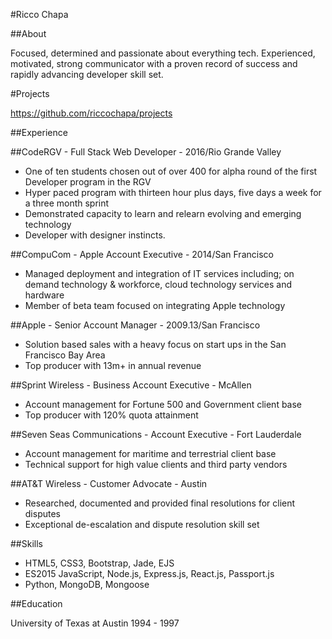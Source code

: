 #Ricco Chapa

##About

Focused, determined and passionate about everything tech. Experienced, motivated, strong
communicator with a proven record of success and rapidly advancing developer skill set.

#Projects

https://github.com/riccochapa/projects

##Experience

##CodeRGV - Full Stack Web Developer - 2016/Rio Grande Valley
  * One of ten students chosen out of over 400 for alpha round of the first Developer program in the RGV
  * Hyper paced program with thirteen hour plus days, five days a week for a three month sprint
  * Demonstrated capacity to learn and relearn evolving and emerging technology
  * Developer with designer instincts.

##CompuCom - Apple Account Executive - 2014/San Francisco
  * Managed deployment and integration of IT services including; on demand technology & workforce, cloud technology services and hardware
  * Member of beta team focused on integrating Apple technology

##Apple - Senior Account Manager - 2009.13/San Francisco
  * Solution based sales with a heavy focus on start ups in the San Francisco Bay Area
  * Top producer with 13m+ in annual revenue

##Sprint Wireless - Business Account Executive - McAllen
  * Account management for Fortune 500 and Government client base
  * Top producer with 120% quota attainment

##Seven Seas Communications - Account Executive - Fort Lauderdale
  * Account management for maritime and terrestrial client base
  * Technical support for high value clients and third party vendors

##AT&T Wireless - Customer Advocate - Austin
  * Researched, documented and provided final resolutions for client disputes
  * Exceptional de-escalation and dispute resolution skill set

##Skills

  * HTML5, CSS3, Bootstrap, Jade, EJS
  * ES2015 JavaScript, Node.js, Express.js, React.js, Passport.js
  * Python, MongoDB, Mongoose

##Education

University of Texas at Austin
1994 - 1997
